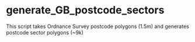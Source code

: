 # generate_GB_postcode_sectors
This script takes Ordnance Survey postcode polygons (1.5m) and generates postcode sector polygons (~9k)
